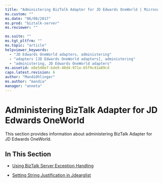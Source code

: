 ```yaml
---
title: "Administering BizTalk Adapter for JD Edwards OneWorld | Microsoft Docs"
ms.custom: ""
ms.date: "06/08/2017"
ms.prod: "biztalk-server"
ms.reviewer: ""

ms.suite: ""
ms.tgt_pltfrm: ""
ms.topic: "article"
helpviewer_keywords: 
  - "JD Edwards OneWorld adapters, administering"
  - "adapters [JD Edwards OneWorld adapters], administering"
  - "administering, JD Edwards OneWorld adapters"
ms.assetid: e8e540e7-bde9-40d4-971e-65f9c41a89cd
caps.latest.revision: 6
author: "MandiOhlinger"
ms.author: "mandia"
manager: "anneta"
---
```

# Administering BizTalk Adapter for JD Edwards OneWorld
This section provides information about administering BizTalk Adapter for JD Edwards OneWorld.  
  
## In This Section  
  
-   [Using BizTalk Server Exception Handling](../core/using-biztalk-server-exception-handling1.md)  
  
-   [Setting String Justification in Jdearglist](../core/setting-string-justification-in-jdearglist.md)